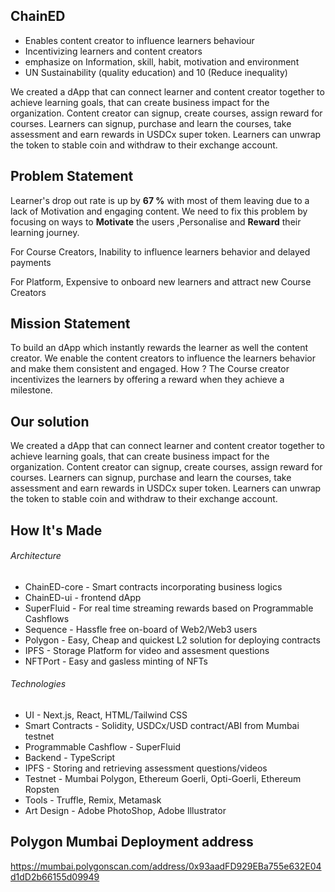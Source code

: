 ## ChainED

* Enables content creator to influence learners behaviour
* Incentivizing learners and content creators
* emphasize on Information, skill, habit, motivation and environment
* UN Sustainability (quality education) and 10 (Reduce inequality)

We created a dApp that can connect learner and content creator together to achieve learning goals, that can create business impact for the organization. Content creator can signup, create courses, assign reward for courses. Learners can signup, purchase and learn the courses, take assessment and earn rewards in USDCx super token. Learners can unwrap the token to stable coin and withdraw to their exchange account.

## Problem Statement

Learner's drop out rate is up by **67 %** with most of them leaving due to a lack of Motivation and engaging content. We need to fix this problem by focusing on ways to **Motivate** the users ,Personalise and **Reward** their learning journey.

For Course Creators,
Inability to influence learners behavior and delayed payments

For Platform,
Expensive to onboard new learners and attract new Course Creators

## Mission Statement 

To build an dApp which instantly rewards the learner as well the content creator. 
We enable the content creators to influence the learners behavior and make them consistent and engaged. How ?
The Course creator incentivizes the learners by offering a reward when they achieve a milestone.

## Our solution
We created a dApp that can connect learner and content creator together to achieve learning goals, that can create business impact for the organization. Content creator can signup, create courses, assign reward for courses. Learners can signup, purchase and learn the courses, take assessment and earn rewards in USDCx super token. Learners can unwrap the token to stable coin and withdraw to their exchange account.

## How It's Made

###### Architecture

- ChainED-core - Smart contracts incorporating business logics
- ChainED-ui - frontend dApp
- SuperFluid - For real time streaming rewards based on Programmable Cashflows
- Sequence - Hassfle free on-board of Web2/Web3 users
- Polygon - Easy, Cheap and quickest L2 solution for deploying contracts
- IPFS - Storage Platform for video and assesment questions
- NFTPort - Easy and gasless minting of NFTs


###### Technologies

- UI - Next.js, React, HTML/Tailwind CSS
- Smart Contracts - Solidity, USDCx/USD contract/ABI from Mumbai testnet
- Programmable Cashflow - SuperFluid
- Backend - TypeScript
- IPFS - Storing and retrieving assessment questions/videos
- Testnet - Mumbai Polygon, Ethereum Goerli, Opti-Goerli, Ethereum Ropsten
- Tools - Truffle, Remix, Metamask
- Art Design - Adobe PhotoShop, Adobe Illustrator


## Polygon Mumbai Deployment address
https://mumbai.polygonscan.com/address/0x93aadFD929EBa755e632E04d1dD2b66155d09949
